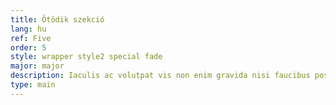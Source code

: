 ```yaml
---
title: Ötödik szekció
lang: hu
ref: Five
order: 5
style: wrapper style2 special fade
major: major
description: Iaculis ac volutpat vis non enim gravida nisi faucibus posuere arcu consequat
type: main
---
```

